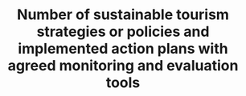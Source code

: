 ---
data_non_statistical: true
goal_meta_link: http://unstats.un.org/sdgs/files/metadata-compilation/Metadata-Goal-12.pdf
goal_meta_link_page: 13
graph: null
graph_status_notes: unk
graph_title: Number of sustainable tourism strategies or policies and implemented
  action plans with agreed monitoring and evaluation tools
graph_type: null
graph_type_description: null
has_metadata: true
indicator: 12.b.1
indicator_definition: The indicator currently lacks a methodological framework but
  it is expected that it should be rooted in some form of linked tourism and environmental
  accounts (TSA-SEEA).
indicator_name: Number of sustainable tourism strategies or policies and implemented
  action plans with agreed monitoring and evaluation tools
indicator_variable: null
layout: indicator
method_of_computation: To be defined
permalink: /12-b-1/
published: true
rationale_interpretation: 'The target has several dimensions. The suggested indicator
  focuses on the dimension: "sustainable development impacts for sustainable tourism".'
reporting_status: notstarted
sdg_goal: 12
source_notes: null
source_title: null
target: Develop and implement tools to monitor sustainable development impacts for
  sustainable tourism that creates jobs and promotes local culture and products.
target_id: 12.b
title: Number of sustainable tourism strategies or policies and implemented action
  plans with agreed monitoring and evaluation tools
un_custodial_agency: 'UNWTO (Partnering Agencies: UNEP)'
un_designated_tier: '3'
variable_description: null
variable_notes: null
---